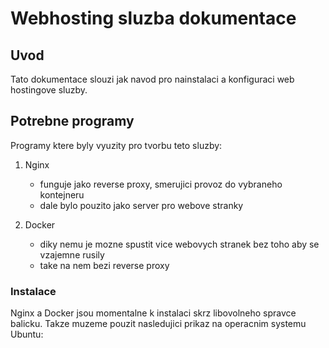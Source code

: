 # Webhosting sluzba dokumentace

## Uvod 

Tato dokumentace slouzi jak navod pro nainstalaci a konfiguraci web hostingove sluzby.

## Potrebne programy 

Programy ktere byly vyuzity pro tvorbu teto sluzby:

1. Nginx
    - funguje jako reverse proxy, smerujici provoz do vybraneho kontejneru
    - dale bylo pouzito jako server pro webove stranky


2. Docker
    - diky nemu je mozne spustit vice webovych stranek bez toho aby se vzajemne rusily
    - take na nem bezi reverse proxy

### Instalace

Nginx a Docker jsou momentalne k instalaci skrz libovolneho spravce balicku.
Takze muzeme pouzit nasledujici prikaz na operacnim systemu Ubuntu:
